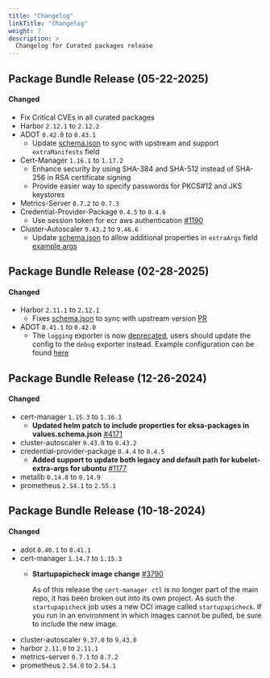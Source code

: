 ```yaml
---
title: "Changelog"
linkTitle: "Changelog"
weight: 7
description: >
  Changelog for Curated packages release
---
```

## Package Bundle Release (05-22-2025)

#### Changed
- Fix Critical CVEs in all curated packages
- Harbor `2.12.1` to `2.12.2`
- ADOT `0.42.0` to `0.43.1`
  - Update [schema.json](https://github.com/aws/eks-anywhere-build-tooling/blob/main/projects/aws-observability/aws-otel-collector/helm/schema.json) to sync with upstream and support `extraManifests` field
- Cert-Manager `1.16.1` to `1.17.2`
  - Enhance security by using SHA-384 and SHA-512 instead of SHA-256 in RSA certificate signing
  - Provide easier way to specify passwords for PKCS#12 and JKS keystores
- Metrics-Server `0.7.2` to `0.7.3`
- Credential-Provider-Package `0.4.5` to `0.4.6`
  - Use session token for ecr aws authentication [#1190](https://github.com/aws/eks-anywhere-packages/pull/1190)
- Cluster-Autoscaler `9.43.2` to `9.46.6`
  - Update [schema.json](https://github.com/aws/eks-anywhere-build-tooling/blob/main/projects/kubernetes/autoscaler/1-32/helm/schema.json) to allow additional properties in `extraArgs` field [example args](https://github.com/kubernetes/autoscaler/blob/cluster-autoscaler-chart-9.46.6/cluster-autoscaler/FAQ.md#what-are-the-parameters-to-ca)


## Package Bundle Release (02-28-2025)

#### Changed

- Harbor `2.11.1` to `2.12.1`
  - Fixes [schema.json](https://github.com/aws/eks-anywhere-build-tooling/blob/main/projects/goharbor/harbor/helm/schema.json) to sync with upstream version [PR](https://github.com/aws/eks-anywhere-build-tooling/pull/4373)
- ADOT `0.41.1` to `0.42.0`
  - The `logging` exporter is now [deprecated](https://github.com/open-telemetry/opentelemetry-collector/pull/11037), users should update the config to the `debug` exporter instead. Example configuration can be found [here](https://github.com/open-telemetry/opentelemetry-collector/blob/main/exporter/debugexporter/README.md)


## Package Bundle Release (12-26-2024)

#### Changed

- cert-manager `1.15.3` to `1.16.1`
  - **Updated helm patch to include properties for eksa-packages in values.schema.json** [#4171](https://github.com/aws/eks-anywhere-build-tooling/pull/4171)
- cluster-autoscaler `9.43.0` to `9.43.2`
- credential-provider-package `0.4.4` to `0.4.5`
  - **Added support to update both legacy and default path for kubelet-extra-args for ubuntu** [#1177](https://github.com/aws/eks-anywhere-packages/pull/1177)
- metallb `0.14.8` to `0.14.9`
- prometheus `2.54.1` to `2.55.1`

## Package Bundle Release (10-18-2024)

#### Changed
- adot `0.40.1` to `0.41.1`
- cert-manager `1.14.7` to `1.15.3`
  - **Startupapicheck image change** [#3790](https://github.com/aws/eks-anywhere-build-tooling/pull/3790)

    As of this release the `cert-manager ctl` is no longer part of the main repo, it has been broken out into its own project. As such the `startupapicheck` job uses a new OCI image called `startupapicheck`. If you run in an environment in which images cannot be pulled, be sure to include the new image.
- cluster-autoscaler `9.37.0` to `9.43.0`
- harbor `2.11.0` to `2.11.1`
- metrics-server `0.7.1` to `0.7.2`
- prometheus `2.54.0` to `2.54.1`
